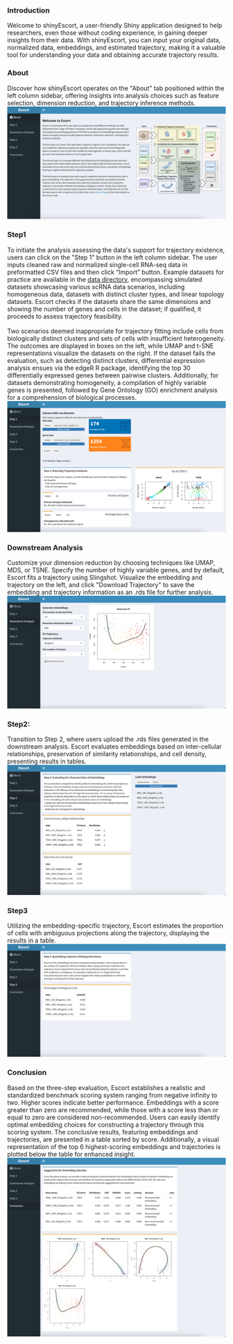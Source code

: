 ### Introduction
Welcome to shinyEscort, a user-friendly Shiny application designed to help researchers, even those without coding experience, in gaining deeper insights from their data. With shinyEscort, you can input your original data, normalized data, embeddings, and estimated trajectory, making it a valuable tool for understanding your data and obtaining accurate trajectory results.

### About
Discover how shinyEscort operates on the "About" tab positioned within the left column sidebar, offering insights into analysis choices such as feature selection, dimension reduction, and trajectory inference methods. 
![screen shot of the entry page](shiny_about.png)


### Step1
To initiate the analysis assessing the data's support for trajectory existence, users can click on the "Step 1" button in the left column sidebar. The user inputs cleaned raw and normalized single-cell RNA-seq data in preformatted CSV files and then click “Import” button. Example datasets for practice are available in the [data directory](data/), encompassing simulated datasets showcasing various scRNA data scenarios, including homogeneous data, datasets with distinct cluster types, and linear topology datasets. Escort checks if the datasets share the same dimensions and showing the number of genes and cells in the dataset; if qualified, it proceeds to assess trajectory feasibility. 
<br/>
<br/>
Two scenarios deemed inappropriate for trajectory fitting include cells from biologically distinct clusters and sets of cells with insufficient heterogeneity. The outcomes are displayed in boxes on the left, while UMAP and t-SNE representations visualize the datasets on the right. If the dataset fails the evaluation, such as detecting distinct clusters, differential expression analysis ensues via the edgeR R package, identifying the top 30 differentially expressed genes between pairwise clusters. Additionally, for datasets demonstrating homogeneity, a compilation of highly variable genes is presented, followed by Gene Ontology (GO) enrichment analysis for a comprehension of biological processes.
![screen shot of step1](shiny_step1.png)


### Downstream Analysis
Customize your dimension reduction by choosing techniques like UMAP, MDS, or TSNE. Specify the number of highly variable genes, and by default, Escort fits a trajectory using Slingshot. Visualize the embedding and trajectory on the left, and click "Download Trajectory" to save the embedding and trajectory information as an .rds file for further analysis.
![screen shot of dr](shiny_dr.png)

### Step2:
Transition to Step 2, where users upload the .rds files generated in the downstream analysis. Escort evaluates embeddings based on inter-cellular relationships, preservation of similarity relationships, and cell density, presenting results in tables. 
![screen shot of step2](shiny_step2.png)

### Step3
Utilizing the embedding-specific trajectory, Escort estimates the proportion of cells with ambiguous projections along the trajectory, displaying the results in a table.
![screen shot of step3](shiny_step3.png)


### Conclusion
Based on the three-step evaluation, Escort establishes a realistic and standardized benchmark scoring system ranging from negative infinity to two. Higher scores indicate better performance. Embeddings with a score greater than zero are recommended, while those with a score less than or equal to zero are considered non-recommended. Users can easily identify optimal embedding choices for constructing a trajectory through this scoring system. The conclusive results, featuring embeddings and trajectories, are presented in a table sorted by score. Additionally, a visual representation of the top 6 highest-scoring embeddings and trajectories is plotted below the table for enhanced insight.
![screen shot of conclusion](shiny_conclusion.png)

